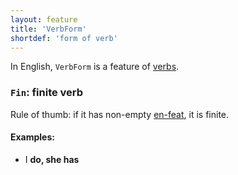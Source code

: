 ```yaml
---
layout: feature
title: 'VerbForm'
shortdef: 'form of verb'
---
```


In English, `VerbForm` is a feature of [verbs](en-pos/VERB).

### `Fin`: finite verb

Rule of thumb: if it has non-empty [en-feat](Mood), it is finite. 

#### Examples:

* I <b>do, she <b>has</b>


